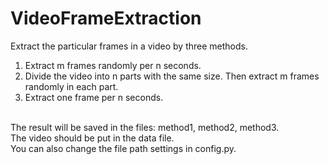 # VideoFrameExtraction
Extract the particular frames in a video by three methods.<br>
1. Extract m frames randomly per n seconds.<br>
2. Divide the video into n parts with the same size. Then extract m frames randomly in each part. <br>
3. Extract one frame per n seconds.<br>
<br>
The result will be saved in the files: method1, method2, method3.<br>
The video should be put in the data file.<br>
You can also change the file path settings in config.py.

